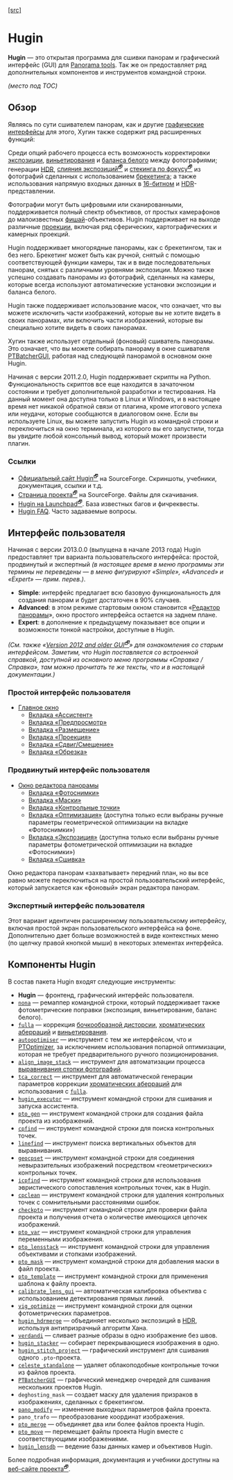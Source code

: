  [[src]](https://wiki.panotools.org/Hugin)

# Hugin

**Hugin** — это открытая программа для сшивки панорам и графический интерфейс (GUI) для [Panorama tools](Panorama_tools.md). Так же он предоставляет ряд дополнительных компонентов и инструментов командной строки.

_(место под TOC)_

## Обзор

Являясь по сути сшивателем панорам, как и другие [графические интерфейсы](GUI_Front-ends.md) для этого, Хугин также содержит ряд расширенных функций:

Среди опций рабочего процесса есть возможность корректировки [экспозиции](Exposure_correction.md), [виньетирования](Vignetting.md) и [баланса белого](White_balance.md) между фотографиями; генерации [HDR](HDR.md), [слияния экспозиций<sup>🗗</sup>](http://www.wikipedia.org/wiki/Exposure_Fusion) и [стекинга по фокусу<sup>🗗</sup>](http://www.wikipedia.org/wiki/Focus_stacking) из фотографий сделанных с использованием [брекетинга](Bracketing.md); а также использования напрямую входных данных в [16-битном](16bit.md) и [HDR](HDR.md)-представлении.

Фотографии могут быть цифровыми или сканированными, поддерживается полный спектр объективов, от простых камерафонов до малоизвестных [фишай](Fisheye.md)-объективов. Hugin поддерживает на выходе различные [проекции](Projections.md), включая ряд сферических, картографических и камерных проекций.

Hugin поддерживает многорядные панорамы, как с брекетингом, так и без него. Брекетинг может быть как ручной, снятый с помощью соответствующей функции камеры, так и в виде последовательных панорам, снятых с различными уровнями экспозиции. Можно также успешно создавать панорамы из фотографий, сделанных на камеры, которые всегда используют автоматические установки экспозиции и баланса белого.

Hugin также поддерживает использование масок, что означает, что вы можете исключить части изображений, которые вы не хотите видеть в своих панорамах, или включить части изображений, которые вы специально хотите видеть в своих панорамах.

Хугин также использует отдельный (фоновый) сшиватель панорамы. Это означает, что вы можете собирать панораму в окне сшивателя [PTBatcherGUI](Hugin_Batch_Processor.md), работая над следующей панорамой в основном окне Hugin.

Начиная с версии 2011.2.0, Hugin поддерживает скрипты на Python. Функциональность скриптов все еще находится в зачаточном состоянии и требует дополнительной разработки и тестирования. На данный момент она доступна только в Linux и Windows, и в настоящее время нет никакой обратной связи от плагина, кроме итогового успеха или неудачи, которые сообщаются в диалоговом окне. Если вы используете Linux, вы можете запустить Hugin из командной строки и переключиться на окно терминала, из которого вы его запустили, тогда вы увидите любой консольный вывод, который может произвести плагин.

### Ссылки

* [Официальный сайт Hugin<sup>🗗</sup>](http://hugin.sourceforge.net/) на SourceForge. Скриншоты, учебники, документация, ссылки и т.д.
* [Страница проекта<sup>🗗</sup>](http://sourceforge.net/projects/hugin) на SourceForge. Файлы для скачивания.
* [Hugin на Launchpad<sup>🗗</sup>](https://launchpad.net/hugin). База известных багов и фичреквесты.
* [Hugin FAQ](Hugin_FAQ.md). Часто задаваемые вопросы.

## Интерфейс пользователя

Начиная с версии 2013.0.0 (выпущена в начале 2013 года) Hugin предоставляет три варианта пользовательского интерфейса: простой, продвинутый и экспертный *(в настоящее время в меню программы эти термины не переведены — в меню фигурируют «Simple», «Advanced» и «Expert» — прим. перев.)*.

* **Simple**: интерфейс предлагает всю базовую функциональность для создания панорам и будет достаточен в 90% случаев.
* **Advanced**: в этом режиме стартовым окном становится «[Редактор панорамы](Hugin_Panorama_Editor_window.md)», окно простого интерфейса остается на заднем плане.
* **Expert**: в дополнение к предыдущему показывает все опции и возможности тонкой настройки, доступные в Hugin.

*(См. также «[Version 2012 and older GUI<sup>🗗</sup>](https://wiki.panotools.org/Hugin_Main_window_old_gui)» для ознакомления со старым интерфейсом. Заметим, что Hugin поставляется со встроенной справкой, доступной из основного меню программы «Справка / Справка», там можно прочитать те же тексты, что и в настоящей документации.)*
<!-- тут какая-то невнятица с версиями в оригинале,
     которую проще проигнорить -->

### Простой интерфейс пользователя

* [Главное окно](Hugin_Main_window.md)
  * [Вкладка «Ассистент»](Hugin_Assistant_tab.md)
  * [Вкладка «Предпросмотр»](Hugin_Preview_tab.md)
  * [Вкладка «Размещение»](Hugin_Main_window.md#размещение)   <!-- TODO: Проконтролировать якорь -->
  * [Вкладка «Проекция»](Hugin_Projection_tab.md)
  * [Вкладка «Сдвиг/Смещение»](Hugin_move_drag_tab.md)
  * [Вкладка «Обрезка»](Hugin_Crop_tab.md)

### Продвинутый интерфейс пользователя

* [Окно редактора панорамы](Hugin_Panorama_Editor_window.md)
  * [Вкладка «Фотоснимки»](Hugin_Photos_tab.md)
  * [Вкладка «Маски»](Hugin_Mask_tab.md)
  * [Вкладка «Контрольные точки»](Hugin_Control_Points_tab.md)
  * [Вкладка «Оптимизация»](Hugin_Optimiser_tab.md) (доступна только если выбраны ручные параметры геометрической оптимизации на вкладке «Фотоснимки»)
  * [Вкладка «Экспозиция»](Hugin_Exposure_tab.md) (доступна только если выбраны ручные параметры фотометрической оптимизации на вкладке «Фотоснимки»)
  * [Вкладка «Сшивка»](Hugin_Stitcher_tab.md)

Окно редактора панорам «захватывает» передний план, но вы все равно можете переключиться на простой пользовательский интерфейс, который запускается как «фоновый» экран редактора панорам.

### Экспертный интерфейс пользователя

Этот вариант идентичен расширенному пользовательскому интерфейсу, включая простой экран пользовательского интерфейса на фоне. Дополнительно дает больше возможностей в виде контекстных меню (по щелчку правой кнопкой мыши) в некоторых элементах интерфейса.

## Компоненты Hugin

В состав пакета Hugin входят следующие инструменты:

* **Hugin** — фронтенд, графический интерфейс пользователя.
* [`nona`](Nona.md) — ремаппер командной строки, который поддерживает также фотометрические поправки (экспозиция, виньетирование, баланс белого).
* [`fulla`](Fulla.md) — коррекция [бочкообразной дисторсии](Barrel_distortion.md), [хроматических аберраций](Chromatic_aberration.md) и [виньетирования](Vignetting.md).
* [`autooptimiser`](Autooptimizer.md) — инструмент с тем же интерфейсом, что и [PTOptimizer](PTOptimizer.md), за исключением использования попарной оптимизации, которая не требует предварительного ручного позиционирования.
* [`align_image_stack`](Align_image_stack.md) — инструмент для автоматизации процесса [выравнивания стопки фотографий](Align_a_stack_of_photos.md).
* [`tca_correct`](Tca_correct.md) — инструмент для автоматической генерации параметров коррекции [хроматических аберраций](Chromatic_aberration.md) для использования с [`fulla`](Fulla.md).
* [`hugin_executor`](Hugin_executor.md) — инструмент командной строки для сшивания и запуска ассистента.
* [`pto_gen`](Pto_gen.md) — инструмент командной строки для создания файла проекта из изображений.
* [`cpfind`](Cpfind.md) — инструмент командной строки для поиска контрольных точек.
* [`linefind`](Linefind.md) — инструмент поиска вертикальных объектов для выравнивания.
* [`geocpset`](Geocpset.md) — инструмент командной строки для соединения невыразительных изображений посредством «геометрических» контрольных точек.
* [`icpfind`](Icpfind.md) — инструмент командной строки для использования эвристического сопоставления контрольных точек, как в Hugin.
* [`cpclean`](Cpclean.md) — инструмент командной строки для удаления контрольных точек с сомнительными расстояниями ошибок.
* [`checkpto`](Checkpto.md) — инструмент командной строки для проверки файла проекта и получения отчета о количестве имеющихся цепочек изображений.
* [`pto_var`](Pto_var.md) — инструмент командной строки для управления переменными изображения.
* [`pto_lensstack`](Pto_lensstack.md) — инструмент командной строки для управления объективами и стопками изображений.
* [`pto_mask`](Pto_mask.md) — инструмент командной строки для добавления маски в файл проекта.
* [`pto_template`](Pto_template.md) — инструмент командной строки для применения шаблона к файлу проекта.
* [`calibrate_lens_gui`](Calibrate_lend_gui.md) — автоматическая калибровка объектива с использованием детектирования прямых линий.
* [`vig_optimize`](Vig_optimize.md) — инструмент командной строки для оценки фотометрических параметров.
* [`hugin_hdrmerge`](Hugin_hdrmerge.md) — объединяет несколько экспозиций в [HDR](HDR.md), используя антипризрачный алгоритм Хана.
* [`verdandi`](Verdandi.md) — сливает разные образы в одно изображение без швов.
* [`hugin_stacker`](Hugin_stacker.md) — собирает перекрывающиеся изображения в одно.
* [`hugin_stitch_project`](Hugin_stitch_project.md) — графический инструмент для сшивания одного `.pto`-проекта.
* [`celeste_standalone`](Celeste_standalone.md) — удаляет облакоподобные контрольные точки из файлов проекта.
* [`PTBatcherGUI`](Hugin_Batch_Processor.md) — графический менеджер очередей для сшивания нескольких проектов Hugin.
* `deghosting_mask` — создает маску для удаления призраков в изображениях, сделанных с брекетингом.
* [`pano_modify`](Pano_modify.md) — изменение выходных параметров файла проекта.
* `pano_trafo` — преобразование координат изображения.
* [`pto_merge`](Pto_merge.md) — объединяет два или более файлов проекта Hugin.
* [`pto_move`](Pto_move.md) — перемещает файлы проекта Hugin вместе с соответствующими изображениями.
* [`hugin_lensdb`](Hugin_lensdb.md) — ведение базы данных камер и объективов Hugin.

Более подробная информация, документация и учебники доступны на [веб-сайте проекта<sup>🗗</sup>](http://hugin.sourceforge.net/).














